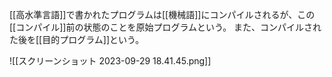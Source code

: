 [[高水準言語]]で書かれたプログラムは[[機械語]]にコンパイルされるが、この[[コンパイル]]前の状態のことを原始プログラムという。
また、コンパイルされた後を[[目的プログラム]]という。

![[スクリーンショット 2023-09-29 18.41.45.png]]